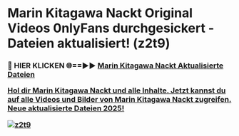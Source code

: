 # Marin Kitagawa Nackt Original Videos 0nlyFans durchgesickert - Dateien aktualisiert! (z2t9)

<h3>🔴 HIER KLICKEN 🌐==►► <a href="https://tinyurl.com/h6vf6nb8" rel="nofollow">Marin Kitagawa Nackt Aktualisierte Dateien

Hol dir Marin Kitagawa Nackt und alle Inhalte. Jetzt kannst du auf alle Videos und Bilder von Marin Kitagawa Nackt zugreifen. Neue aktualisierte Dateien 2025!

[![z2t9](https://i.imgur.com/sD4kR3V.gif)](https://tinyurl.com/h6vf6nb8)
